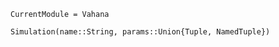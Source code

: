 ```@meta
CurrentModule = Vahana
```

```@docs
Simulation(name::String, params::Union{Tuple, NamedTuple})
```

